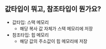 ## 값타입이 뭐고, 참조타입이 뭔가요?

- 값타입: 스택 메모리
    - 해당 복사 값 자체가 스택 메모리에 저장
- 참조타입: 힙 메모리
    - 해당 값의 주소값이 힙 메모리에 저장